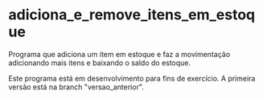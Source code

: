 # adiciona_e_remove_itens_em_estoque
Programa que adiciona um item em estoque e faz a movimentação adicionando mais itens e baixando o saldo do estoque.

Este programa está em desenvolvimento para fins de exercício. A primeira versão está na branch "versao_anterior".
